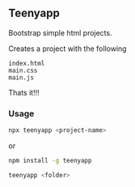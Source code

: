 ## Teenyapp

Bootstrap simple html projects.

Creates a project with the following
```
index.html
main.css
main.js
```
Thats it!!!

### Usage
```bash
npx teenyapp <project-name>
```
or

```bash
npm install -g teenyapp

teenyapp <folder>
```